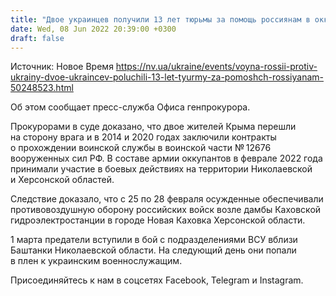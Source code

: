 ```yaml
---
title: "Двое украинцев получили 13 лет тюрьмы за помощь россиянам в оккупации Херсонской области"
date: Wed, 08 Jun 2022 20:39:00 +0300
draft: false
---
```

Источник: Новое Время https://nv.ua/ukraine/events/voyna-rossii-protiv-ukrainy-dvoe-ukraincev-poluchili-13-let-tyurmy-za-pomoshch-rossiyanam-50248523.html


 Об этом сообщает пресс-служба Офиса генпрокурора.

Прокурорами в суде доказано, что двое жителей Крыма перешли на сторону врага и в 2014 и 2020 годах заключили контракты о прохождении воинской службы в воинской части № 12676 вооруженных сил РФ. В составе армии оккупантов в феврале 2022 года принимали участие в боевых действиях на территории Николаевской и Херсонской областей.

Следствие доказало, что с 25 по 28 февраля осужденные обеспечивали противовоздушную оборону российских войск возле дамбы Каховской гидроэлектростанции в городе Новая Каховка Херсонской области.

1 марта предатели вступили в бой с подразделениями ВСУ вблизи Баштанки Николаевской области. На следующий день они попали в плен к украинским военнослужащим.

Присоединяйтесь к нам в соцсетях Facebook, Telegram и Instagram.
